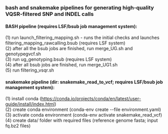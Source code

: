 ### bash and snakemake pipelines for generating high-quality VQSR-filtered SNP and INDEL calls

#### BASH pipeline (requires LSF/bsub job management system):

(1) run launch_filtering_mapping.sh - runs the initial checks and launches filtering_mapping_rawcalling.bsub (requires LSF system) \
(2) after all the bsub jobs are finished, run merge_UG.sh and genotypegvcf.sh \
(3) run ug_genotyping.bsub (requires LSF system) \
(4) after all bsub jobs are finished, run merge_UG1.sh \
(5) run filtering_vsqr.sh

#### snakemake pipeline (dir: snakemake_read_to_vcf; requires LSF/bsub job management system):

(1) install conda (https://conda.io/projects/conda/en/latest/user-guide/install/index.html) \
(2) create conda environment (conda-env create --file environment.yaml) \
(3) activate conda environment (conda-env activate snakemake_read_vcf) \
(4) create data/ folder with required files (reference genome fasta; input fq.bz2 files)
